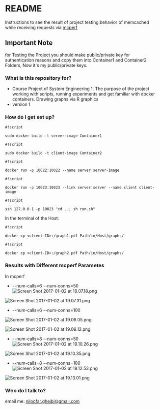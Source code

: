 # README #

Instructions to see the result of project testing behavior of memcached while receiving requests via [mcperf](https://github.com/twitter/twemperf)

## Important Note ##
for Testing the Project you should make public/private key for authentication reasons and copy them into Container1 and Container2 Folders, Now it's my public/private keys.

### What is this repository for? ###

* Course Project of System Engineering 1. 
The purpose of the project working with scripts, running experiments and get familiar with docker containers.
Drawing graphs via R graphics
* version 1

### How do I get set up? ###


```
#!script

sudo docker build -t server-image Container1
```

```
#!script

sudo docker build -t client-image Container2
```

```
#!script

docker run -p 10022:10022 --name server server-image
```
```
#!script

docker run -p 10023:10023 --link server:server --name client client-image
```

```
#!script

ssh 127.0.0.1 -p 10023 "cd ..; sh run.sh"
```

In the terminal of the Host:

```
#!script

docker cp <client-ID>:/graph1.pdf Path/in/Host/graphs/
```

```
#!script

docker cp <client-ID>:/graph2.pdf Path/in/Host/graphs/
```

### Results with Different mcperf Parametes ###

In mcperf 

* --num-calls=6 --num-conns=50
![Screen Shot 2017-01-02 at 19.07.18.png](https://bitbucket.org/repo/Gxrn8e/images/2184891254-Screen%20Shot%202017-01-02%20at%2019.07.18.png)

![Screen Shot 2017-01-02 at 19.07.31.png](https://bitbucket.org/repo/Gxrn8e/images/515344820-Screen%20Shot%202017-01-02%20at%2019.07.31.png)

* --num-calls=6 --num-conns=100

![Screen Shot 2017-01-02 at 19.09.05.png](https://bitbucket.org/repo/Gxrn8e/images/222449006-Screen%20Shot%202017-01-02%20at%2019.09.05.png)

![Screen Shot 2017-01-02 at 19.09.12.png](https://bitbucket.org/repo/Gxrn8e/images/2245210082-Screen%20Shot%202017-01-02%20at%2019.09.12.png)

* --num-calls=8 --num-conns=50
![Screen Shot 2017-01-02 at 19.10.26.png](https://bitbucket.org/repo/Gxrn8e/images/1011105538-Screen%20Shot%202017-01-02%20at%2019.10.26.png)

![Screen Shot 2017-01-02 at 19.10.35.png](https://bitbucket.org/repo/Gxrn8e/images/2993356580-Screen%20Shot%202017-01-02%20at%2019.10.35.png)

* --num-calls=8 --num-conns=100
![Screen Shot 2017-01-02 at 19.12.53.png](https://bitbucket.org/repo/Gxrn8e/images/3849876291-Screen%20Shot%202017-01-02%20at%2019.12.53.png)

![Screen Shot 2017-01-02 at 19.13.01.png](https://bitbucket.org/repo/Gxrn8e/images/477062597-Screen%20Shot%202017-01-02%20at%2019.13.01.png)

### Who do I talk to? ###

email me: niloofar.gheibi@gmail.com